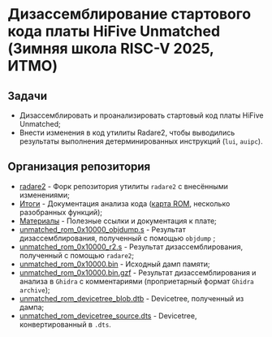 # Дизассемблирование стартового кода платы HiFive Unmatched (Зимняя школа RISC-V 2025, ИТМО)

## Задачи

- Дизассемблировать и проанализировать стартовый код платы HiFive Unmatched;
- Внести изменения в код утилиты Radare2, чтобы выводились результаты выполнения детерминированных инструкций (`lui`, `auipc`).

## Организация репозитория

- [radare2](https://github.com/Emptea/radare2/tree/1027df7e38c156b7ca59e010d53e8d3e0838bb80) - Форк репозитория утилиты `radare2` c внесёнными изменениями;
- [Итоги](https://github.com/apaymin/rv-winter-school-25-disassembly/tree/master/%D0%98%D1%82%D0%BE%D0%B3%D0%B8) - Документация анализа кода ([карта ROM](https://github.com/apaymin/rv-winter-school-25-disassembly/blob/master/%D0%98%D1%82%D0%BE%D0%B3%D0%B8/%D0%A2%D0%B0%D0%B1%D0%BB%D0%B8%D1%86%D0%B0%20%D0%BF%D0%B0%D0%BC%D1%8F%D1%82%D0%B8%20(%D0%BE%D0%B1%D1%89%D0%B0%D1%8F).md), несколько разобранных функций);
- [Материалы](https://github.com/apaymin/rv-winter-school-25-disassembly/tree/master/%D0%9C%D0%B0%D1%82%D0%B5%D1%80%D0%B8%D0%B0%D0%BB%D1%8B) - Полезные ссылки и документация к плате;
- [unmatched_rom_0x10000_objdump.s]() - Результат дизассемблирования, полученный с помощью `objdump` ;
- [unmatched_rom_0x10000_r2.s]() - Результат дизассемблирования, полученный с помощью `radare2`;
- [unmatched_rom_0x10000.bin]() - Исходный дамп памяти;
- [unmatched_rom_0x10000.bin.gzf](https://github.com/apaymin/rv-winter-school-25-disassembly/blob/master/unmatched_rom_0x10000.bin.gzf) - Результат дизассемблирования и анализа в  `Ghidra` с комментариями (проприетарный формат `Ghidra archive`);
- [unmatched_rom_devicetree_blob.dtb]() - Devicetree, полученный из дампа;
- [unmatched_rom_devicetree_source.dts]() - Devicetree, конвертированный в `.dts`.